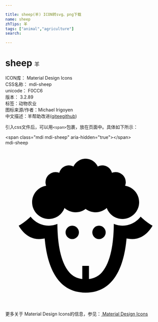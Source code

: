 ```yaml
---

title: sheep(羊) ICON转svg、png下载
name: sheep
zhTips: 羊
tags: ["animal","agriculture"]
search: 

---
```


# sheep  <small style="font-size: 60%;font-weight: 100">羊</small>


<div class="detail-page">
<p>
<span>
ICON库：
<span class="badge-secondary badge">Material Design Icons</span> 
</span>
<br/>
<span>
CSS名称：
<span class="badge-secondary badge">mdi-sheep</span> 
</span>
<br/>
<span>
unicode：
<span class="badge-secondary badge">F0CC6</span> 
<copy-btn content='F0CC6' btn-title=""></copy-btn>
<copy-btn :content='String.fromCodePoint(parseInt("F0CC6", 16))' btn-title="复制U"></copy-btn>
</span>
<br/>
<span>
版本：
<span class="badge-secondary badge">3.2.89</span> 
</span><br/><span>标签：<span class="badge-light badge"><router-link to="/tags/animal.html">动物</router-link></span><span class="badge-light badge"><router-link to="/tags/agriculture.html">农业</router-link></span></span>
<br/>
<span>图标来源/作者：<span class="badge-light badge">Michael Irigoyen</span></span> 
<br/>
<span class="zh-detail">中文描述：<span class="badge-primary badge">羊</span><span class="help-link"><span>帮助改进</span>(<a href="https://gitee.com/liuwave/icon-helper/edit/master/json/material/sheep.json" target="_blank" rel="noopener noreferrer">gitee</a><a href="https://github.com/liuwave/icon-helper/edit/master/json/material/sheep.json" target="_blank" rel="noopener noreferrer">github</a></span>)</span><br/>
</p>
</div>
<div class="alert alert-dark">
  <i class="mdi mdi-sheep mdi-48px"></i>
  <i class="mdi mdi-sheep mdi-36px"></i>
  <i class="mdi mdi-sheep mdi-24px"></i>
  <i class="mdi mdi-sheep mdi-18px"></i>
</div>
<div>
  <p>引入css文件后，可以用<code>&lt;span&gt;</code>包裹，放在页面中。具体如下所示：    
  </p>
  <div class="alert alert-primary" style="font-size: 14px">
    &lt;span class="mdi mdi-sheep" aria-hidden="true"&gt;&lt;/span&gt;
    <copy-btn content='<span class="mdi mdi-sheep" aria-hidden="true"></span>'></copy-btn>
  </div>
  <div class="alert alert-secondary">
    <i class="mdi mdi-sheep"
    style="font-size: 24px"
    aria-hidden="true"></i> mdi-sheep
    <copy-btn content="mdi-sheep" btn-title="复制图标名称"></copy-btn>
  </div>
</div>
<div id="svg" class="svg-wrap">
<svg xmlns="http://www.w3.org/2000/svg" viewBox="0 0 24 24"><path d="M20,8.5A2.5,2.5 0 0,1 17.5,11C16.42,11 15.5,10.31 15.16,9.36C14.72,9.75 14.14,10 13.5,10C12.94,10 12.42,9.81 12,9.5C11.58,9.81 11.07,10 10.5,10C9.86,10 9.28,9.75 8.84,9.36C8.5,10.31 7.58,11 6.5,11A2.5,2.5 0 0,1 4,8.5C4,7.26 4.91,6.23 6.1,6.04C6.04,5.87 6,5.69 6,5.5A1.5,1.5 0 0,1 7.5,4C7.7,4 7.89,4.04 8.06,4.11C8.23,3.47 8.81,3 9.5,3C9.75,3 10,3.07 10.18,3.17C10.5,2.5 11.19,2 12,2C12.81,2 13.5,2.5 13.82,3.17C14,3.07 14.25,3 14.5,3C15.19,3 15.77,3.47 15.94,4.11C16.11,4.04 16.3,4 16.5,4A1.5,1.5 0 0,1 18,5.5C18,5.69 17.96,5.87 17.9,6.04C19.09,6.23 20,7.26 20,8.5M10,12A1,1 0 0,0 9,13A1,1 0 0,0 10,14A1,1 0 0,0 11,13A1,1 0 0,0 10,12M14,12A1,1 0 0,0 13,13A1,1 0 0,0 14,14A1,1 0 0,0 15,13A1,1 0 0,0 14,12M20.23,10.66C19.59,11.47 18.61,12 17.5,12C17.05,12 16.62,11.9 16.21,11.73C16.2,14.28 15.83,17.36 14.45,18.95C13.93,19.54 13.3,19.86 12.5,19.96V18H11.5V19.96C10.7,19.86 10.07,19.55 9.55,18.95C8.16,17.35 7.79,14.29 7.78,11.74C7.38,11.9 6.95,12 6.5,12C5.39,12 4.41,11.47 3.77,10.66C2.88,11.55 2,12 2,12C2,12 3,14 5,14C5.36,14 5.64,13.96 5.88,13.91C6.22,17.73 7.58,22 12,22C16.42,22 17.78,17.73 18.12,13.91C18.36,13.96 18.64,14 19,14C21,14 22,12 22,12C22,12 21.12,11.55 20.23,10.66Z" /></svg>
</div>
<detail full-name='mdi-sheep'></detail>
    
<div><p>更多关于 Material Design Icons的信息，参见：<a target="_blank" href="https://iconhelper.cn/material.html"> Material Design Icons</a>
</p></div>
